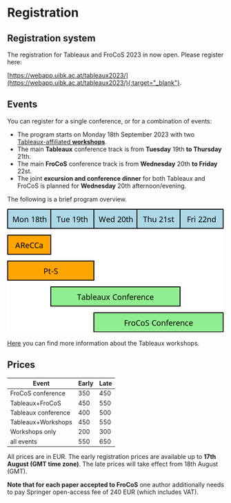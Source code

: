 # Registration

## Registration system

The registration for Tableaux and FroCoS 2023 in now open.  Please register here:

[https://webapp.uibk.ac.at/tableaux2023/](https://webapp.uibk.ac.at/tableaux2023/){:target="_blank"}.

## Events

You can register for a single conference, or for a combination of events:

* The program starts on Monday 18th September 2023 with two [Tableaux-affiliated **workshops**](http://tableaux2023.tableaux-ar.org/workshops.html).
* The main **Tableaux** conference track is from **Tuesday** 19th **to Thursday** 21th.
* The main **FroCoS** conference track is from **Wednesday** 20th **to Friday** 22st.
* The joint <b>excursion and conference dinner</b> for both Tableaux and FroCoS is planned for **Wednesday** 20th afternoon/evening.

The following is a brief program overview.

![overview](data/overview.png "Program overview")

[Here](http://tableaux2023.tableaux-ar.org/workshops.html) you can find more information about the Tableaux workshops.

## Prices

| Event         | Early     | Late |
|--------------|-----------|------------|
| FroCoS conference | 350 | 450 |
| Tableaux+FroCoS | 450 | 550        |
| Tableaux conference | 400  | 500        |
| Tableaux+Workshops | 450 | 550        |
| Workshops only | 200 | 300 |
| all events | 550      | 650        |

All prices are in EUR.
The early registration prices are available up to **17th August (GMT time zone)**.  The late prices will take effect from 18th August (GMT).

**Note that for each paper accepted to FroCoS** one author additionally needs to pay Springer open-access fee of 240 EUR (which includes VAT).

